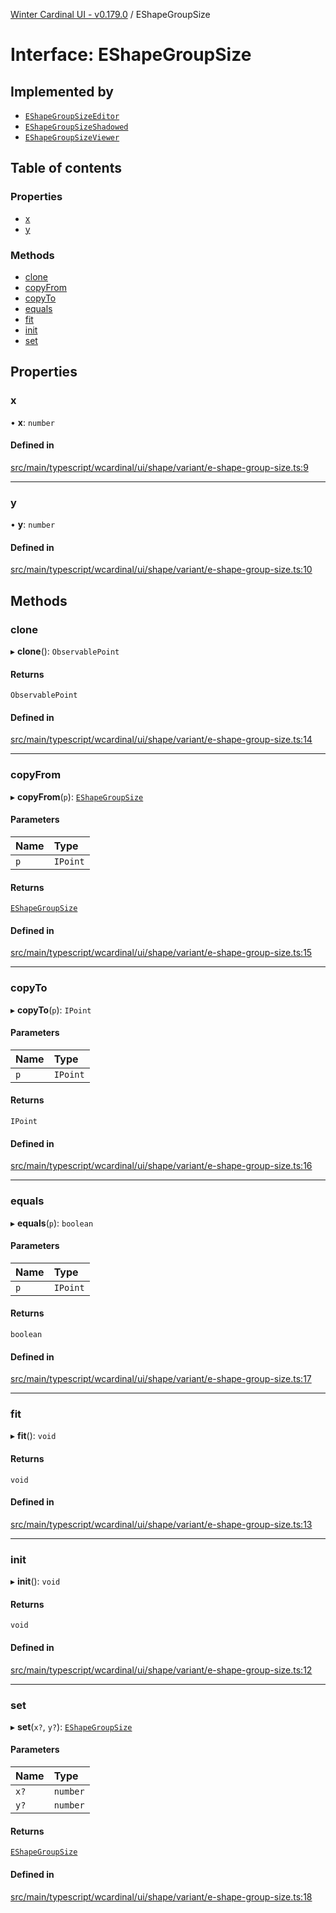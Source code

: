 [Winter Cardinal UI - v0.179.0](../index.md) / EShapeGroupSize

# Interface: EShapeGroupSize

## Implemented by

- [`EShapeGroupSizeEditor`](../classes/EShapeGroupSizeEditor.md)
- [`EShapeGroupSizeShadowed`](../classes/EShapeGroupSizeShadowed.md)
- [`EShapeGroupSizeViewer`](../classes/EShapeGroupSizeViewer.md)

## Table of contents

### Properties

- [x](EShapeGroupSize.md#x)
- [y](EShapeGroupSize.md#y)

### Methods

- [clone](EShapeGroupSize.md#clone)
- [copyFrom](EShapeGroupSize.md#copyfrom)
- [copyTo](EShapeGroupSize.md#copyto)
- [equals](EShapeGroupSize.md#equals)
- [fit](EShapeGroupSize.md#fit)
- [init](EShapeGroupSize.md#init)
- [set](EShapeGroupSize.md#set)

## Properties

### x

• **x**: `number`

#### Defined in

[src/main/typescript/wcardinal/ui/shape/variant/e-shape-group-size.ts:9](https://github.com/winter-cardinal/winter-cardinal-ui/blob/v0.179.0/src/main/typescript/wcardinal/ui/shape/variant/e-shape-group-size.ts#L9)

___

### y

• **y**: `number`

#### Defined in

[src/main/typescript/wcardinal/ui/shape/variant/e-shape-group-size.ts:10](https://github.com/winter-cardinal/winter-cardinal-ui/blob/v0.179.0/src/main/typescript/wcardinal/ui/shape/variant/e-shape-group-size.ts#L10)

## Methods

### clone

▸ **clone**(): `ObservablePoint`

#### Returns

`ObservablePoint`

#### Defined in

[src/main/typescript/wcardinal/ui/shape/variant/e-shape-group-size.ts:14](https://github.com/winter-cardinal/winter-cardinal-ui/blob/v0.179.0/src/main/typescript/wcardinal/ui/shape/variant/e-shape-group-size.ts#L14)

___

### copyFrom

▸ **copyFrom**(`p`): [`EShapeGroupSize`](EShapeGroupSize.md)

#### Parameters

| Name | Type |
| :------ | :------ |
| `p` | `IPoint` |

#### Returns

[`EShapeGroupSize`](EShapeGroupSize.md)

#### Defined in

[src/main/typescript/wcardinal/ui/shape/variant/e-shape-group-size.ts:15](https://github.com/winter-cardinal/winter-cardinal-ui/blob/v0.179.0/src/main/typescript/wcardinal/ui/shape/variant/e-shape-group-size.ts#L15)

___

### copyTo

▸ **copyTo**(`p`): `IPoint`

#### Parameters

| Name | Type |
| :------ | :------ |
| `p` | `IPoint` |

#### Returns

`IPoint`

#### Defined in

[src/main/typescript/wcardinal/ui/shape/variant/e-shape-group-size.ts:16](https://github.com/winter-cardinal/winter-cardinal-ui/blob/v0.179.0/src/main/typescript/wcardinal/ui/shape/variant/e-shape-group-size.ts#L16)

___

### equals

▸ **equals**(`p`): `boolean`

#### Parameters

| Name | Type |
| :------ | :------ |
| `p` | `IPoint` |

#### Returns

`boolean`

#### Defined in

[src/main/typescript/wcardinal/ui/shape/variant/e-shape-group-size.ts:17](https://github.com/winter-cardinal/winter-cardinal-ui/blob/v0.179.0/src/main/typescript/wcardinal/ui/shape/variant/e-shape-group-size.ts#L17)

___

### fit

▸ **fit**(): `void`

#### Returns

`void`

#### Defined in

[src/main/typescript/wcardinal/ui/shape/variant/e-shape-group-size.ts:13](https://github.com/winter-cardinal/winter-cardinal-ui/blob/v0.179.0/src/main/typescript/wcardinal/ui/shape/variant/e-shape-group-size.ts#L13)

___

### init

▸ **init**(): `void`

#### Returns

`void`

#### Defined in

[src/main/typescript/wcardinal/ui/shape/variant/e-shape-group-size.ts:12](https://github.com/winter-cardinal/winter-cardinal-ui/blob/v0.179.0/src/main/typescript/wcardinal/ui/shape/variant/e-shape-group-size.ts#L12)

___

### set

▸ **set**(`x?`, `y?`): [`EShapeGroupSize`](EShapeGroupSize.md)

#### Parameters

| Name | Type |
| :------ | :------ |
| `x?` | `number` |
| `y?` | `number` |

#### Returns

[`EShapeGroupSize`](EShapeGroupSize.md)

#### Defined in

[src/main/typescript/wcardinal/ui/shape/variant/e-shape-group-size.ts:18](https://github.com/winter-cardinal/winter-cardinal-ui/blob/v0.179.0/src/main/typescript/wcardinal/ui/shape/variant/e-shape-group-size.ts#L18)
